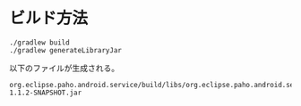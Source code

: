 # ビルド方法

```
./gradlew build
./gradlew generateLibraryJar
```

以下のファイルが生成される。

```
org.eclipse.paho.android.service/build/libs/org.eclipse.paho.android.service-1.1.2-SNAPSHOT.jar
```


